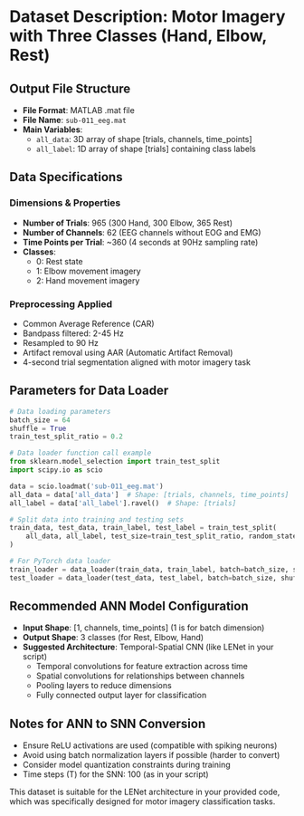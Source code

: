 # Dataset Description: Motor Imagery with Three Classes (Hand, Elbow, Rest)

## Output File Structure
- **File Format**: MATLAB .mat file
- **File Name**: `sub-011_eeg.mat`
- **Main Variables**:
  - `all_data`: 3D array of shape [trials, channels, time_points]
  - `all_label`: 1D array of shape [trials] containing class labels

## Data Specifications

### Dimensions & Properties
- **Number of Trials**: 965 (300 Hand, 300 Elbow, 365 Rest)
- **Number of Channels**: 62 (EEG channels without EOG and EMG)
- **Time Points per Trial**: ~360 (4 seconds at 90Hz sampling rate)
- **Classes**:
  - 0: Rest state
  - 1: Elbow movement imagery
  - 2: Hand movement imagery

### Preprocessing Applied
- Common Average Reference (CAR)
- Bandpass filtered: 2-45 Hz
- Resampled to 90 Hz
- Artifact removal using AAR (Automatic Artifact Removal)
- 4-second trial segmentation aligned with motor imagery task

## Parameters for Data Loader

```python
# Data loading parameters
batch_size = 64
shuffle = True
train_test_split_ratio = 0.2

# Data loader function call example
from sklearn.model_selection import train_test_split
import scipy.io as scio

data = scio.loadmat('sub-011_eeg.mat')
all_data = data['all_data']  # Shape: [trials, channels, time_points]
all_label = data['all_label'].ravel()  # Shape: [trials]

# Split data into training and testing sets
train_data, test_data, train_label, test_label = train_test_split(
    all_data, all_label, test_size=train_test_split_ratio, random_state=42
)

# For PyTorch data loader
train_loader = data_loader(train_data, train_label, batch=batch_size, shuffle=True)
test_loader = data_loader(test_data, test_label, batch=batch_size, shuffle=False)
```

## Recommended ANN Model Configuration

- **Input Shape**: [1, channels, time_points] (1 is for batch dimension)
- **Output Shape**: 3 classes (for Rest, Elbow, Hand)
- **Suggested Architecture**: Temporal-Spatial CNN (like LENet in your script)
  - Temporal convolutions for feature extraction across time
  - Spatial convolutions for relationships between channels
  - Pooling layers to reduce dimensions
  - Fully connected output layer for classification

## Notes for ANN to SNN Conversion
- Ensure ReLU activations are used (compatible with spiking neurons)
- Avoid using batch normalization layers if possible (harder to convert)
- Consider model quantization constraints during training
- Time steps (T) for the SNN: 100 (as in your script)

This dataset is suitable for the LENet architecture in your provided code, which was specifically designed for motor imagery classification tasks.